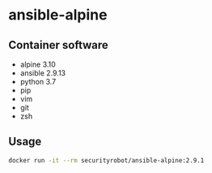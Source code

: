 # ansible-alpine

## Container software
- alpine 3.10
- ansible 2.9.13
- python 3.7
- pip
- vim
- git
- zsh

## Usage
```bash
docker run -it --rm securityrobot/ansible-alpine:2.9.1
```
